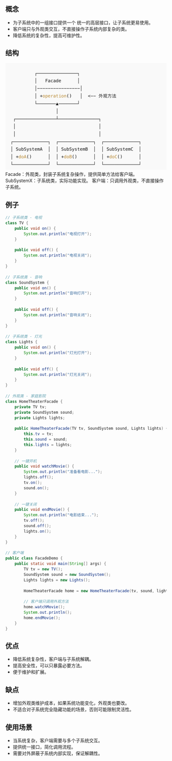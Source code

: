 ## 概念
- 为子系统中的一组接口提供一个 统一的高层接口，让子系统更易使用。
- 客户端只与外观类交互，不直接操作子系统内部复杂的类。
- 降低系统的复杂性，提高可维护性。
## 结构
![外观模式](facade.png)
Facade：外观类，封装子系统复杂操作，提供简单方法给客户端。
SubSystemX：子系统类，实际功能实现。
客户端：只调用外观类，不直接操作子系统。
## 例子
```java
// 子系统类 - 电视
class TV {
    public void on() {
        System.out.println("电视打开");
    }

    public void off() {
        System.out.println("电视关闭");
    }
}

// 子系统类 - 音响
class SoundSystem {
    public void on() {
        System.out.println("音响打开");
    }

    public void off() {
        System.out.println("音响关闭");
    }
}

// 子系统类 - 灯光
class Lights {
    public void on() {
        System.out.println("灯光打开");
    }

    public void off() {
        System.out.println("灯光关闭");
    }
}

// 外观类 - 家庭影院
class HomeTheaterFacade {
    private TV tv;
    private SoundSystem sound;
    private Lights lights;

    public HomeTheaterFacade(TV tv, SoundSystem sound, Lights lights) {
        this.tv = tv;
        this.sound = sound;
        this.lights = lights;
    }

    // 一键开机
    public void watchMovie() {
        System.out.println("准备看电影...");
        lights.off();
        tv.on();
        sound.on();
    }

    // 一键关闭
    public void endMovie() {
        System.out.println("电影结束...");
        tv.off();
        sound.off();
        lights.on();
    }
}

// 客户端
public class FacadeDemo {
    public static void main(String[] args) {
        TV tv = new TV();
        SoundSystem sound = new SoundSystem();
        Lights lights = new Lights();

        HomeTheaterFacade home = new HomeTheaterFacade(tv, sound, lights);

        // 客户端只调用外观方法
        home.watchMovie();
        System.out.println();
        home.endMovie();
    }
}
```
## 优点
- 降低系统复杂性，客户端与子系统解耦。
- 提高安全性，可以只暴露必要方法。
- 便于维护和扩展。
## 缺点
- 增加外观类维护成本，如果系统功能变化，外观类也要改。
- 不适合对子系统完全隐藏功能的场景，否则可能限制灵活性。
## 使用场景
- 当系统复杂，客户端需要与多个子系统交互。
- 提供统一接口，简化调用流程。
- 需要对外屏蔽子系统内部实现，保证解耦性。
